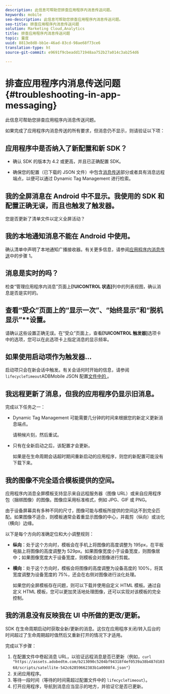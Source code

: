 ```yaml
---
description: 此信息可帮助您排查应用程序内消息传送问题。
keywords: mobile
seo-description: 此信息可帮助您排查应用程序内消息传送问题。
seo-title: 排查应用程序内消息传送问题
solution: Marketing Cloud,Analytics
title: 排查应用程序内消息传送问题
topic: 量度
uuid: 8813e8d8-bb1e-46ad-83cd-98ae68f73ce6
translation-type: ht
source-git-commit: e9691f9cbeadd171948aa752b27a014c3ab254d6

---
```



# 排查应用程序内消息传送问题{#troubleshooting-in-app-messaging}

此信息可帮助您排查应用程序内消息传送问题。

如果完成了应用程序内消息传送的所有要求，但消息仍不显示，则请验证以下项：

## 应用程序中是否纳入了新配置和新 SDK？

* 确认 SDK 的版本为 4.2 或更高，并且已正确配置 SDK。

* 确保您的配置（已下载的 JSON 文件）中包含[消息传送](/help/using/in-app-messaging/in-app-messaging.md)部分或者具有消息远程端点，以便可以通过 Dynamic Tag Management 进行检索。

## 我的全屏消息在 Android 中不显示。我使用的 SDK 和配置正确无误，而且也触发了触发器。

您是否更新了清单文件以定义全屏活动？

## 我的本地通知消息不能在 Android 中使用。

确认清单中声明了本地通知广播接收器。有关更多信息，请参阅[应用程序内消息传送](/help/android/messaging-main/messaging/messaging.md)中的步骤 1。

## 消息是实时的吗？

检查“管理应用程序内消息”页面上&#x200B;**[!UICONTROL 状态]**&#x200B;列中的列表视图，确认消息是否是实时的。

## 查看“受众”页面上的“显示一次”**、“始终显示”**&#x200B;和“脱机显示”**&#x200B;设置。

请确认这些设置正确无误。在“受众”页面上，查看&#x200B;**[!UICONTROL 触发器]**&#x200B;选项卡中的选项，您可以在此选项卡上指定消息的显示频率。

## 如果使用启动项作为触发器...

启动项只会在新会话中触发。有关会话何时开始的信息，请参阅 `lifecycleTimeout`ADBMobile JSON 配置[文件中的 ](/help/ios/configuration/json-config/json-config.md)。

## 我远程更新了消息，但我的应用程序仍显示旧消息。

完成以下任务之一：

* Dynamic Tag Management 可能需要几分钟的时间来根据您的新定义更新消息端点。

   请稍候片刻，然后重试。

* 只有在全新启动之后，该配置才会更新。

   如果是在生命周期会话超时期间重新启动的应用程序，则您的新配置可能没有下载下来。

## 我的图像不完全适合模板提供的空间。

应用程序内消息全屏模板支持显示来自远程服务器（图像 URL）或来自应用程序包（捆绑图像）的图像。图像应采用标准格式，例如 JPG、GIF 或 PNG。

由于设备屏幕具有多种不同的尺寸，图像可能与模板所提供的空间达不到完全匹配。如果图像不适合，则模板通常会着重显示图像的中心，并裁剪（纵向）或淡化（横向）边缘。

以下是每个方向的准确定位和大小调整规则：

* **纵向**：处于这个方向时，模板会在手机上将图像的高度调整为 195px，在平板电脑上将图像的高度调整为 529px。如果图像宽度小于设备宽度，则图像居中；如果图像宽度大于设备宽度，则模板会对图像进行剪裁。

* **横向**：处于这个方向时，模板会将图像的高度调整为设备高度的 100%，将其宽度调整为设备宽度的 75%，还会在右侧对图像进行淡化处理。

   如果您的全屏模板存在问题，则可以下载并使用自定义 HTML 模板。通过自定义 HTML 模板，您可以更加灵活地处理图像，还可以实现对该模板的完全控制。

## 我的消息没有反映我在 UI 中所做的更改/更新。

SDK 在生命周期启动时获取全新/更新的消息。这仅在应用程序关闭/转入后台的时间超过了生命周期超时值然后又重新打开的情况下才适用。

完成以下步骤：

1. 在配置文件中卷起消息 URL，以验证远程消息是否已更新（例如，`curl "https://assets.adobedtm.com/b213090c5204bf94318f4ef0539a38b487d10368/scripts/satellite-542c62859662383b1a0008f4.json"`）
1. 关闭应用程序。
1. 等待一段时间（等待的时间需超过配置文件中的 `lifecycleTimeout`）。
1. 打开应用程序，导航到消息应当显示的地方，并验证它是否已更新。